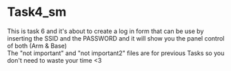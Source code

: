 # Task4_sm
This is task 6 and it's about to create a log in form that can be use by inserting the SSID and the PASSWORD and it will show you the panel control of both (Arm &amp; Base) <br> The "not important" and "not important2" files are for previous Tasks so you don't need to waste your time <3

